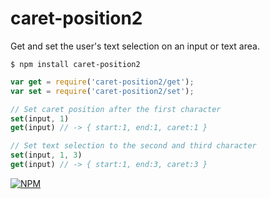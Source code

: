 # caret-position2

Get and set the user's text selection on an input or text area.

`$ npm install caret-position2`

```js
var get = require('caret-position2/get');
var set = require('caret-position2/set');

// Set caret position after the first character
set(input, 1)
get(input) // -> { start:1, end:1, caret:1 }

// Set text selection to the second and third character
set(input, 1, 3)
get(input) // -> { start:1, end:3, caret:3 }
```

[![NPM](https://nodei.co/npm/caret-position2.png?downloads=true&downloadRank=true&stars=true)](https://nodei.co/npm/caret-position2/)
